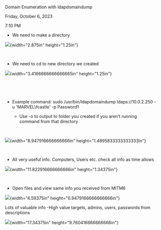 Domain Enumeration with ldapdomaindump

Friday, October 6, 2023

7:10 PM

-   We need to make a directory

![](001_Domain_Enumeration_with_ldapdomaindump_000.png){width="2.875in" height="1.25in"}

 

-   We need to cd to new directory we created

![](001_Domain_Enumeration_with_ldapdomaindump_001.png){width="3.4166666666666665in" height="1.25in"}

 

 

-   Example command: sudo /usr/bin/ldapdomaindump ldaps://10.0.2.250 -u \'MARVEL\\fcastle\' -p Password1

    -   Use -o to output to folder you created if you aren\'t running command from that directory

 

![](001_Domain_Enumeration_with_ldapdomaindump_002.png){width="8.947916666666666in" height="1.4895833333333333in"}

 

-   All very useful info. Computers, Users etc. check all info as time allows

![](001_Domain_Enumeration_with_ldapdomaindump_003.png){width="11.822916666666666in" height="1.34375in"}

 

-   Open files and view same info you received from MITM6

![](001_Domain_Enumeration_with_ldapdomaindump_004.png){width="4.59375in" height="0.9479166666666666in"}

Lots of valuable info -High value targets, admins, users, passwords from descriptions

![](001_Domain_Enumeration_with_ldapdomaindump_005.png){width="17.34375in" height="9.760416666666666in"}

 
